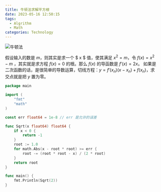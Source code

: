 ```yaml
---
title: 牛顿法求解平方根
date: 2023-05-16 12:50:15
tags:
  - Algrithm
  - Math
categories: Technology
---
```


![牛顿法](https://images-1311785948.cos.ap-chengdu.myqcloud.com/typora/20240219231230.gif)

假设输入的数是 $m$，则其实是求一个 $ x $ 值，使其满足 $x^2 = m$，令 $f(x) = x^2 - m$ ，其实就是求方程 $f(x) = 0$ 的根。那么 $f(x)$ 的导函数是 $f'(x) = 2x$。
如果是二次函数的话，是很简单的导数运算，切线方程：$y=f′(x_n)(x−x_n)+f(x_n)$，求交点就是把 $y$ 置为零。

```go
package main

import (
	"fmt"
	"math"
)

const err float64 = 1e-8 // err 是允许的误差

func Sqrt(x float64) float64 {
	if x < 0 {
		return -1
	}
	root := 1.0
	for math.Abs(x - root * root) >= err {
		root -= (root * root - x) / (2 * root)
	}
	return root
}

func main() {
	fmt.Println(Sqrt(2))
}
```
